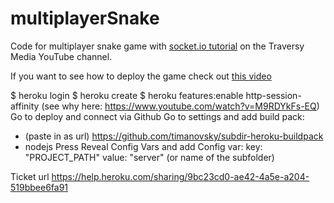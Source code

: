 # multiplayerSnake
Code for multiplayer snake game with [socket.io tutorial](https://www.youtube.com/watch?v=ppcBIHv_ZPs) on the Traversy Media YouTube channel.

If you want to see how to deploy the game check out [this video](https://www.youtube.com/watch?v=M9RDYkFs-EQ)


$ heroku login
$ heroku create
$ heroku features:enable http-session-affinity (see why here: https://www.youtube.com/watch?v=M9RDYkFs-EQ)
Go to deploy and connect via Github
Go to settings and add build pack:
- (paste in as url) https://github.com/timanovsky/subdir-heroku-buildpack
- nodejs
Press Reveal Config Vars and add Config var:
key: "PROJECT_PATH"
value: "server" (or name of the subfolder)

Ticket url
https://help.heroku.com/sharing/9bc23cd0-ae42-4a5e-a204-519bbee6fa91